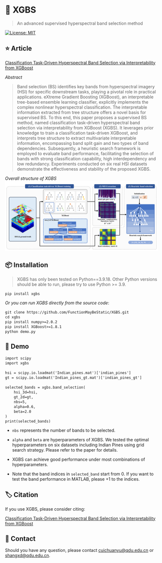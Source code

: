 # 🌳 XGBS
> An advanced supervised hyperspectral band selection method

[![License: MIT](https://img.shields.io/badge/License-MIT-yellow.svg)](https://opensource.org/licenses/MIT)

## ⭐ Article
[Classification Task-Driven Hyperspectral Band Selection via Interpretability from XGBoost](https://ieeexplore.ieee.org/document/11008687)

*Abstract*
> Band selection (BS) identifies key bands from hyperspectral imagery (HSI) for specific downstream tasks, playing a pivotal role in practical applications. eXtreme Gradient Boosting (XGBoost), an interpretable tree-based ensemble learning classifier, explicitly implements the complex nonlinear hyperspectral classification. The interpretable information extracted from tree structure offers a novel basis for supervised BS. To this end, this paper proposes a supervised BS method, named classification task-driven hyperspectral band selection via interpretability from XGBoost (XGBS). It leverages prior knowledge to train a classification task-driven XGBoost, and interprets tree structure to extract multivariate interpretable information, encompassing band split gain and two types of band dependencies. Subsequently, a heuristic search framework is employed to evaluate band performance, facilitating the selection of bands with strong classification capability, high interdependency and low redundancy. Experiments conducted on six real HSI datasets demonstrate the effectiveness and stability of the proposed XGBS.

*Overall structure of XGBS*
![XGBS](images/xgbs-overall-structure.png "XGBS")

## 📦️ Installation
> XGBS has only been tested on Python==3.9.18.
> Other Python versions should be able to run, please try to use Python >= 3.9.

```
pip install xgbs
```
*Or you can run XGBS directly from the source code*:
```
git clone https://github.com/FunctionMayBeStatic/XGBS.git
cd xgbs
pip install numpy>=2.0.2
pip install XGBoost>=1.8.1
python demo.py
```
## 🧩 Demo

```
import scipy
import xgbs

hsi = scipy.io.loadmat('Indian_pines.mat')['indian_pines']
gt = scipy.io.loadmat('Indian_pines_gt.mat')['indian_pines_gt']

selected_bands = xgbs.band_selection(
    hsi_3d=hsi,
    gt_2d=gt,
    nbs=5,
    alpha=0.6,
    beta=2.0
)
print(selected_bands)
```

- `nbs` represents the number of bands to be selected.

- `alpha` and `beta` are hyperparameters of XGBS. We tested the optimal hyperparameters on six datasets including Indian Pines using grid search strategy.  Please refer to the paper for details.

- XGBS can achieve good performance under most combinations of hyperparameters.

- Note that the band indices in `selected_band` start from 0.  If you want to test the band performance in MATLAB, please +1 to the indices.

## 🏷️ Citation

If you use XGBS, please consider citing:

[Classification Task-Driven Hyperspectral Band Selection via Interpretability from XGBoost](https://ieeexplore.ieee.org/document/11008687)

## 🤝 Contact

Should you have any question, please contact cuichuanyu@qdu.edu.cn or shangxd@qdu.edu.cn.



